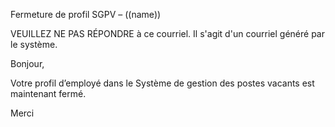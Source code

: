 Fermeture de profil SGPV – ((name))


VEUILLEZ NE PAS RÉPONDRE à ce courriel. Il s'agit d'un courriel généré par le système.

Bonjour,

Votre profil d’employé dans le Système de gestion des postes vacants est maintenant fermé.

Merci
